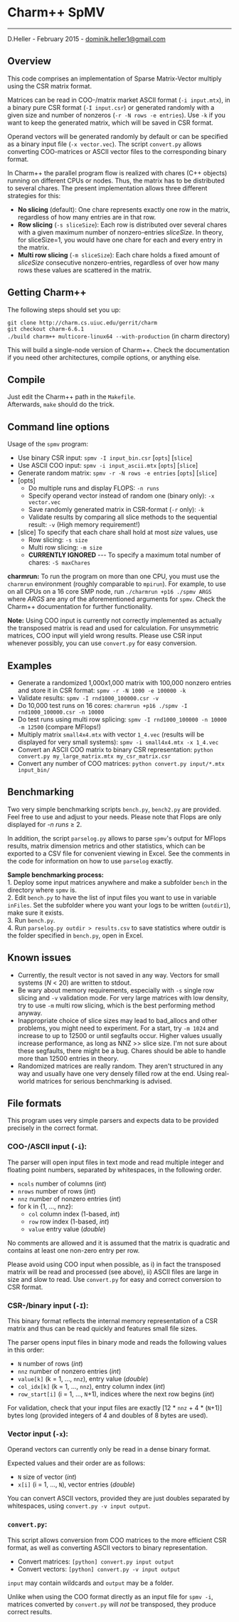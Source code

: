 # Charm++ SpMV #

----------
D.Heller - February 2015 - dominik.heller1@gmail.com

## Overview ##

This code comprises an implementation of Sparse Matrix-Vector multiply using the CSR matrix format.

Matrices can be read in COO-/matrix market ASCII format (`-i input.mtx`), in a binary pure CSR format (`-I input.csr`) or generated randomly with a given size and number of nonzeros (`-r -N rows -e entries`). Use `-k` if you want to keep the generated matrix, which will be saved in CSR format.

Operand vectors will be generated randomly by default or can be specified as a binary input file (`-x vector.vec`).
The script `convert.py` allows converting COO-matrices or ASCII vector files to the corresponding binary format.

In Charm++ the parallel program flow is realized with chares (C++ objects) running on different CPUs or nodes. Thus, the matrix has to be distributed to several chares.
The present implementation allows three different strategies for this:

- **No slicing** (default):
One chare represents exactly one row in the matrix, regardless of how many entries are in that row.
- **Row slicing** (`-s sliceSize`):
Each row is distributed over several chares with a given maximum number of nonzero-entries *sliceSize*. In theory, for sliceSize=1, you would have one chare for each and every entry in the matrix.
- **Multi row slicing** (`-m sliceSize`):
Each chare holds a fixed amount of *sliceSize* consecutive nonzero-entries, regardless of over how many rows these values are scattered in the matrix.


## Getting Charm++

The following steps should set you up:

`git clone http://charm.cs.uiuc.edu/gerrit/charm`  
`git checkout charm-6.6.1`  
`./build charm++ multicore-linux64 --with-production` (in charm directory)

This will build a single-node version of Charm++. Check the documentation if you need other architectures, compile options, or anything else.

## Compile ##

Just edit the Charm++ path in the `Makefile`.  
Afterwards, `make` should do the trick.


## Command line options ##

Usage of the `spmv` program:

- Use binary CSR input: `spmv -I input_bin.csr`      [`opts`] [`slice`]
- Use ASCII COO input: `spmv -i input_ascii.mtx`    [`opts`] [`slice`]
- Generate random matrix: `spmv -r -N rows -e entries` [`opts`] [`slice`]
- [opts]
  * Do multiple runs and display FLOPS: `-n runs`
  * Specify operand vector instead of random one (binary only): `-x vector.vec`
  * Save randomly generated matrix in CSR-format (`-r` only): `-k`
  * Validate results by comparing all slice methods to the sequential result: `-v`
    (High memory requirement!)
- [slice]
  To specify that each chare shall hold at most *size* values, use
  * Row slicing: `-s size`
  * Multi row slicing: `-m size`
  * **CURRENTLY IGNORED** --- To specify a maximum total number of chares: `-S maxChares`

**charmrun:** To run the program on more than one CPU, you must use the `charmrun` environment (roughly comparable to `mpirun`).
For example, to use on all CPUs on a 16 core SMP node, run `./charmrun +p16 ./spmv ARGS` where *ARGS* are any of the aforementioned arguments for `spmv`.
Check the Charm++ documentation for further functionality.


**Note:** Using COO input is currently not correctly implemented as actually the transposed matrix is read and used for calculation.
For unsymmetric matrices, COO input will yield wrong results.
Please use CSR input whenever possibly, you can use `convert.py` for easy conversion.

## Examples ##

- Generate a randomized 1,000x1,000 matrix with 100,000 nonzero entries and store it in CSR format: `spmv -r -N 1000 -e 100000 -k`
- Validate results: `spmv -I rnd1000_100000.csr -v`
- Do 10,000 test runs on 16 cores: `charmrun +p16 ./spmv -I rnd1000_100000.csr -n 10000`
- Do test runs using multi row splicing: `spmv -I rnd1000_100000 -n 10000 -m 12500` (compare MFlops!)
- Multiply matrix `small4x4.mtx` with vector `1_4.vec` (results will be displayed for very small systems): `spmv -i small4x4.mtx -x 1_4.vec`
- Convert an ASCII COO matrix to binary CSR representation: `python convert.py my_large_matrix.mtx my_csr_matrix.csr`
- Convert any number of COO matrices: `python convert.py input/*.mtx input_bin/`


## Benchmarking ##

Two very simple benchmarking scripts `bench.py`, `bench2.py` are provided.
Feel free to use and adjust to your needs.
Please note that Flops are only displayed for *-n runs* &ge; 2.

In addition, the script `parselog.py` allows to parse `spmv`'s output for MFlops results, matrix dimension metrics and other statistics, which can be exported to a CSV file for convenient viewing in Excel. See the comments in the code for information on how to use `parselog` exactly.

**Sample benchmarking process:**  
	1. Deploy some input matrices anywhere and make a subfolder `bench` in the directory where `spmv` is.  
	2. Edit `bench.py` to have the list of input files you want to use in variable `inFiles`. Set the subfolder where you want your logs to be written (`outdir1`), make sure it exists.  
	3. Run `bench.py`.  
	4. Run `parselog.py outdir > results.csv` to save statistics where outdir is the folder specified in `bench.py`, open in Excel.


## Known issues ##

* Currently, the result vector is not saved in any way. Vectors for small systems (*N* < 20) are written to stdout.
* Be wary about memory requirements, especially with `-s` single row slicing and `-v` validation mode. For very large matrices with low density, try to use `-m` multi row slicing, which is the best performing method anyway.
* Inappropriate choice of slice sizes may lead to bad_allocs and other problems, you might need to experiment. For a start, try `-m 1024` and increase to up to 12500 or until segfaults occur. Higher values usually increase performance, as long as NNZ >> slice size.
I'm not sure about these segfaults, there might be a bug. Chares should be able to handle more than 12500 entries in theory.
* Randomized matrices are really random. They aren't structured in any way and usually have one very densely filled row at the end. Using real-world matrices for serious benchmarking is advised.


## File formats ##

This program uses very simple parsers and expects data to be provided precisely in the correct format.

### COO-/ASCII input (`-i`): ###
The parser will open input files in text mode and read multiple integer and floating point numbers, separated by whitespaces, in the following order.

- `ncols` number of columns (*int*)
- `nrows` number of rows (*int*)
- `nnz` number of nonzero entries (*int*)
- for k in {1, ..., nnz}:
  * `col` column index (1-based, *int*)
  * `row` row index (1-based, *int*)
  * `value` entry value (*double*)

No comments are allowed and it is assumed that the matrix is quadratic and contains at least one non-zero entry per row.

Please avoid using COO input when possible, as i) in fact the transposed matrix will be read and processed (see above), ii) ASCII files are large in size and slow to read. Use `convert.py` for easy and correct conversion to CSR format.

### CSR-/binary input (`-I`): ###
This binary format reflects the internal memory representation of a CSR matrix and thus can be read quickly and features small file sizes.

The parser opens input files in binary mode and reads the following values in this order:

- `N` number of rows (*int*)
- `nnz` number of nonzero entries (*int*)
- `value[k]` (k = 1, ..., `nnz`),  entry value (*double*)
- `col_idx[k]` (k = 1, ..., `nnz`),  entry column index (*int*)
- `row_start[i]` (i = 1, ..., `N`+1),  indices where the next row begins (*int*)

For validation, check that your input files are exactly [12 * `nnz` + 4 * (`N`+1)] bytes long (provided integers of 4 and doubles of 8 bytes are used).


### Vector input (`-x`): ###

Operand vectors can currently only be read in a dense binary format.

Expected values and their order are as follows:

- `N` size of vector (*int*)
- `x[i]` (i = 1, ..., `N`), vector entries (*double*)

You can convert ASCII vectors, provided they are just doubles separated by whitespaces, using `convert.py -v input output`.


### `convert.py`: ###

This script allows conversion from COO matrices to the more efficient CSR format, as well as converting ASCII vectors to binary representation.

- Convert matrices: `[python] convert.py input output`
- Convert vectors: `[python] convert.py -v input output`

`input` may contain wildcards and `output` may be a folder.

Unlike when using the COO format directly as an input file for `spmv -i`, matrices converted by `convert.py` will *not* be transposed, they produce correct results.